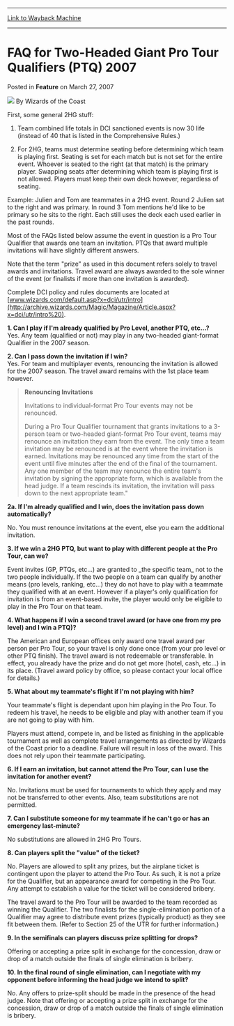 
---
[Link to Wayback Machine](https://web.archive.org/web/20211026192756/https://magic.wizards.com/en/articles/archive/feature/faq-two-headed-giant-pro-tour-qualifiers-ptq-2007-2007-03-27)

[_metadata_:author]:- "Wizards of the Coast"
[_metadata_:description]:- "First, some general 2HG stuff: 1) Team combined life totals in DCI sanctioned events is now 30 life (instead of 40 that is listed in the Comprehensive Rules.) 2) For 2HG, teams must determine seating before determining which team is playing first. Seating is set for each match but is not set for the entire event. Whoever is seated to the right (at that match) is the primary"
[_metadata_:generator]:- "Drupal 7 (http://drupal.org)"
[_metadata_:node]:- "641136"
[_metadata_:publish_date]:- "2007-03-27"
[_metadata_:source]:- "div-main-content"
[_metadata_:title]:- "FAQ for Two-Headed Giant Pro Tour Qualifiers (PTQ) 2007"
[_metadata_:wayback_capture_timestamp]:- "2021-10-26 19:27:56"
[_metadata_:wayback_raw_url]:- "https://web.archive.org/web/20211026192756id_/https://magic.wizards.com/en/articles/archive/feature/faq-two-headed-giant-pro-tour-qualifiers-ptq-2007-2007-03-27"
[_metadata_:wayback_url]:- "https://magic.wizards.com/en/articles/archive/feature/faq-two-headed-giant-pro-tour-qualifiers-ptq-2007-2007-03-27"
---


FAQ for Two-Headed Giant Pro Tour Qualifiers (PTQ) 2007
=======================================================



 Posted in **Feature**
 on March 27, 2007 






![](https://media.magic.wizards.com/styles/auth_small/public/images/person/wizards_author.jpg)
By Wizards of the Coast











First, some general 2HG stuff:


1) Team combined life totals in DCI sanctioned events is now 30 life (instead of 40 that is listed in the Comprehensive Rules.)


2) For 2HG, teams must determine seating before determining which team is playing first. Seating is set for each match but is not set for the entire event. Whoever is seated to the right (at that match) is the primary player. Swapping seats after determining which team is playing first is not allowed. Players must keep their own deck however, regardless of seating.


Example: Julien and Tom are teammates in a 2HG event. Round 2 Julien sat to the right and was primary. In round 3 Tom mentions he'd like to be primary so he sits to the right. Each still uses the deck each used earlier in the past rounds.


Most of the FAQs listed below assume the event in question is a Pro Tour Qualifier that awards one team an invitation. PTQs that award multiple invitations will have slightly different answers.


Note that the term "prize" as used in this document refers solely to travel awards and invitations. Travel award are always awarded to the sole winner of the event (or finalists if more than one invitation is awarded).


Complete DCI policy and rules documents are located at [www.wizards.com/default.asp?x=dci/utr/intro](http://archive.wizards.com/Magic/Magazine/Article.aspx?x=dci/utr/intro%20).


**1. Can I play if I'm already qualified by Pro Level, another PTQ, etc...?**  
 Yes. Any team (qualified or not) may play in any two-headed giant-format Qualifier in the 2007 season.


**2. Can I pass down the invitation if I win?**  
 Yes. For team and multiplayer events, renouncing the invitation is allowed for the 2007 season. The travel award remains with the 1st place team however.



> **Renouncing Invitations**
> 
> 
> Invitations to individual-format Pro Tour events may not be renounced.
> 
> 
> During a Pro Tour Qualifier tournament that grants invitations to a 3-person team or two-headed giant-format Pro Tour event, teams may renounce an invitation they earn from the event. The only time a team invitation may be renounced is at the event where the invitation is earned. Invitations may be renounced any time from the start of the event until five minutes after the end of the final of the tournament. Any one member of the team may renounce the entire team's invitation by signing the appropriate form, which is available from the head judge. If a team rescinds its invitation, the invitation will pass down to the next appropriate team."
> 
> 


**2a. If I'm already qualified and I win, does the invitation pass down automatically?**


No. You must renounce invitations at the event, else you earn the additional invitation.


**3. If we win a 2HG PTQ, but want to play with different people at the Pro Tour, can we?**


Event invites (GP, PTQs, etc...) are granted to \_the specific team\_ not to the two people individually. If the two people on a team can qualify by another means (pro levels, ranking, etc...) they do not have to play with a teammate they qualified with at an event. However if a player's only qualification for invitation is from an event-based invite, the player would only be eligible to play in the Pro Tour on that team.


**4. What happens if I win a second travel award (or have one from my pro level) and I win a PTQ)?**


The American and European offices only award one travel award per person per Pro Tour, so your travel is only done once (from your pro level or other PTQ finish). The travel award is not redeemable or transferable. In effect, you already have the prize and do not get more (hotel, cash, etc...) in its place. (Travel award policy by office, so please contact your local office for details.)


**5. What about my teammate's flight if I'm not playing with him?**


Your teammate's flight is dependant upon him playing in the Pro Tour. To redeem his travel, he needs to be eligible and play with another team if you are not going to play with him.


Players must attend, compete in, and be listed as finishing in the applicable tournament as well as complete travel arrangements as directed by Wizards of the Coast prior to a deadline. Failure will result in loss of the award. This does not rely upon their teammate participating.


**6. If I earn an invitation, but cannot attend the Pro Tour, can I use the invitation for another event?**


No. Invitations must be used for tournaments to which they apply and may not be transferred to other events. Also, team substitutions are not permitted.


**7. Can I substitute someone for my teammate if he can't go or has an emergency last-minute?**


No substitutions are allowed in 2HG Pro Tours.


**8. Can players split the "value" of the ticket?**


No. Players are allowed to split any prizes, but the airplane ticket is contingent upon the player to attend the Pro Tour. As such, it is not a prize for the Qualifier, but an appearance award for competing in the Pro Tour. Any attempt to establish a value for the ticket will be considered bribery.


The travel award to the Pro Tour will be awarded to the team recorded as winning the Qualifier. The two finalists for the single-elimination portion of a Qualifier may agree to distribute event prizes (typically product) as they see fit between them. (Refer to Section 25 of the UTR for further information.) 


**9. In the semifinals can players discuss prize splitting for drops?**


Offering or accepting a prize split in exchange for the concession, draw or drop of a match outside the finals of single elimination is bribery.


**10. In the final round of single elimination, can I negotiate with my opponent before informing the head judge we intend to split?**


No. Any offers to prize-split should be made in the presence of the head judge. Note that offering or accepting a prize split in exchange for the concession, draw or drop of a match outside the finals of single elimination is bribery. 







